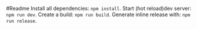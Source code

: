 #Readme
Install all dependencies: `npm install`.
Start (hot reload)dev server: `npm run dev`.
Create a build: `npm run build`.
Generate inline release with: `npm run release`.
